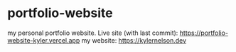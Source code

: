 # portfolio-website
my personal portfolio website.
Live site (with last commit): https://portfolio-website-kyler.vercel.app
my website: https://kylernelson.dev

